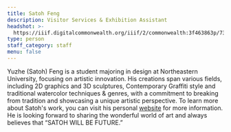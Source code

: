 ```yaml
---
title: Satoh Feng
description: Visitor Services & Exhibition Assistant
headshot: >-
  https://iiif.digitalcommonwealth.org/iiif/2/commonwealth:3f463863p/736,6892,514,514/,600/0/default.jpg
type: person
staff_category: staff
menu: false
---
```


Yuzhe (Satoh) Feng is a student majoring in design at Northeastern University, focusing on artistic innovation. His creations span various fields, including 2D graphics and 3D sculptures, Contemporary Graffiti style and traditional watercolor techniques & genres, with a commitment to breaking from tradition and showcasing a unique artistic perspective. To learn more about Satoh's work, you can visit his personal [website](https://www.satohwillbefuture.com/) for more information. He is looking forward to sharing the wonderful world of art and always believes that “SATOH WILL BE FUTURE.”
